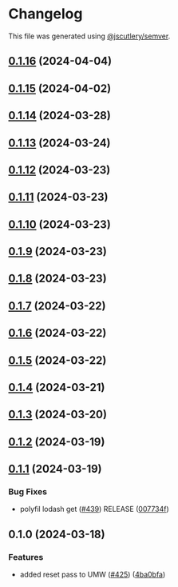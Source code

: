 # Changelog

This file was generated using [@jscutlery/semver](https://github.com/jscutlery/semver).

## [0.1.16](https://github.com/descope/descope-js/compare/sdk-helpers-0.1.15...sdk-helpers-0.1.16) (2024-04-04)

## [0.1.15](https://github.com/descope/descope-js/compare/sdk-helpers-0.1.14...sdk-helpers-0.1.15) (2024-04-02)

## [0.1.14](https://github.com/descope/descope-js/compare/sdk-helpers-0.1.13...sdk-helpers-0.1.14) (2024-03-28)

## [0.1.13](https://github.com/descope/descope-js/compare/sdk-helpers-0.1.12...sdk-helpers-0.1.13) (2024-03-24)

## [0.1.12](https://github.com/descope/descope-js/compare/sdk-helpers-0.1.11...sdk-helpers-0.1.12) (2024-03-23)

## [0.1.11](https://github.com/descope/descope-js/compare/sdk-helpers-0.1.10...sdk-helpers-0.1.11) (2024-03-23)

## [0.1.10](https://github.com/descope/descope-js/compare/sdk-helpers-0.1.9...sdk-helpers-0.1.10) (2024-03-23)

## [0.1.9](https://github.com/descope/descope-js/compare/sdk-helpers-0.1.8...sdk-helpers-0.1.9) (2024-03-23)

## [0.1.8](https://github.com/descope/descope-js/compare/sdk-helpers-0.1.7...sdk-helpers-0.1.8) (2024-03-23)

## [0.1.7](https://github.com/descope/descope-js/compare/sdk-helpers-0.1.6...sdk-helpers-0.1.7) (2024-03-22)

## [0.1.6](https://github.com/descope/descope-js/compare/sdk-helpers-0.1.5...sdk-helpers-0.1.6) (2024-03-22)

## [0.1.5](https://github.com/descope/descope-js/compare/sdk-helpers-0.1.4...sdk-helpers-0.1.5) (2024-03-22)

## [0.1.4](https://github.com/descope/descope-js/compare/sdk-helpers-0.1.3...sdk-helpers-0.1.4) (2024-03-21)

## [0.1.3](https://github.com/descope/descope-js/compare/sdk-helpers-0.1.2...sdk-helpers-0.1.3) (2024-03-20)

## [0.1.2](https://github.com/descope/descope-js/compare/sdk-helpers-0.1.1...sdk-helpers-0.1.2) (2024-03-19)

## [0.1.1](https://github.com/descope/descope-js/compare/sdk-helpers-0.1.0...sdk-helpers-0.1.1) (2024-03-19)


### Bug Fixes

* polyfil lodash get ([#439](https://github.com/descope/descope-js/issues/439)) RELEASE ([007734f](https://github.com/descope/descope-js/commit/007734f949f23bb48bf0a3bd427a07eafee88c23))

## 0.1.0 (2024-03-18)


### Features

* added reset pass to UMW ([#425](https://github.com/descope/descope-js/issues/425)) ([4ba0bfa](https://github.com/descope/descope-js/commit/4ba0bfa251fa4f0b0d6acc63256348ba6d10c893))
